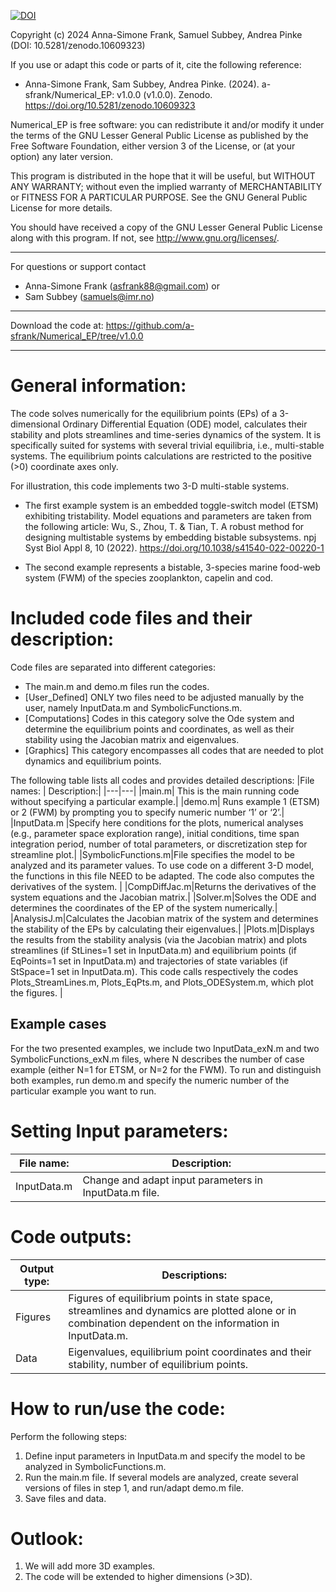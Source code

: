 [![DOI](https://zenodo.org/badge/751763756.svg)](https://zenodo.org/doi/10.5281/zenodo.10609323)

Copyright (c) 2024 Anna-Simone Frank, Samuel Subbey, Andrea Pinke (DOI: 10.5281/zenodo.10609323)

If you use or adapt this code or parts of it, cite the following reference: 
* Anna-Simone Frank, Sam Subbey, Andrea Pinke. (2024). a-sfrank/Numerical_EP: v1.0.0 (v1.0.0). Zenodo. https://doi.org/10.5281/zenodo.10609323

Numerical_EP is free software: you can redistribute it and/or modify it under the terms of the GNU Lesser General Public License as published by the Free Software Foundation, either version 3 of the License, or (at your option) any later version.

This program is distributed in the hope that it will be useful, but WITHOUT ANY WARRANTY; without even the implied warranty of MERCHANTABILITY or FITNESS FOR A PARTICULAR PURPOSE. See the GNU General Public License for more details.

You should have received a copy of the GNU Lesser General Public License along with this program. If not, see http://www.gnu.org/licenses/.

------------------------------------------------------------------------------------------------------------------------------------------------------------------------
For questions or support contact
 * Anna-Simone Frank (asfrank88@gmail.com) or
 * Sam Subbey (samuels@imr.no)
------------------------------------------------------------------------------------------------------------------------------------------------------------------------
Download the code at:  https://github.com/a-sfrank/Numerical_EP/tree/v1.0.0 

------------------------------------------------------------------------------------------------------------------------------------------------------------------------
# General information:

The code solves numerically for the equilibrium points (EPs) of a 3-dimensional Ordinary Differential Equation (ODE) model, calculates their stability and plots streamlines and time-series dynamics of the system. It is specifically suited for systems with several trivial equilibria, i.e., multi-stable systems. The equilibrium points calculations are restricted to the positive (>0) coordinate axes only. 

For illustration, this code implements two 3-D multi-stable systems.

* The first example system is an embedded toggle-switch model (ETSM) exhibiting tristability. Model equations and parameters are taken from the following article:
Wu, S., Zhou, T. & Tian, T. A robust method for designing multistable systems by embedding bistable subsystems. npj Syst Biol Appl 8, 10 (2022). https://doi.org/10.1038/s41540-022-00220-1

* The second example represents a bistable, 3-species marine food-web system (FWM) of the species zooplankton, capelin and cod.

# Included code files and their description:

Code files are separated into different categories:
* The main.m and demo.m files run the codes.
* [User_Defined] ONLY two files need to be adjusted manually by the user, namely InputData.m and SymbolicFunctions.m.
* [Computations] Codes in this category solve the Ode system and determine the equilibrium points and coordinates, as well as their stability using the Jacobian matrix and eigenvalues.
* [Graphics] This category encompasses all codes that are needed to plot dynamics and equilibrium points. 

The following table lists all codes and provides detailed descriptions:
|File names: | Description:|
|---|---|
|main.m| This is the main running code without specifying a particular example.|
|demo.m| Runs example 1 (ETSM) or 2 (FWM) by prompting you to specify numeric number ‘1’ or ‘2’.|
|InputData.m |Specify here conditions for the plots, numerical analyses (e.g., parameter space exploration range), initial conditions, time span integration period, number of total parameters, or discretization step for streamline plot.|
|SymbolicFunctions.m|File specifies the model to be analyzed and its parameter values. To use code on a different 3-D model, the functions in this file NEED to be adapted. The code also computes the derivatives of the system.  |
|CompDiffJac.m|Returns the derivatives of the system  equations and the Jacobian matrix.|
|Solver.m|Solves the ODE and determines the coordinates of the EP of the system numerically.|
|AnalysisJ.m|Calculates the Jacobian matrix of the system and determines the stability of the EPs by calculating their eigenvalues.|
|Plots.m|Displays the results from the stability analysis (via the Jacobian matrix) and plots streamlines (if StLines=1 set in InputData.m) and equilibrium points (if EqPoints=1 set in InputData.m) and trajectories of state variables (if StSpace=1 set in InputData.m). This code calls respectively the codes Plots_StreamLines.m, Plots_EqPts.m, and Plots_ODESystem.m, which plot the figures. |

## Example cases
For the two presented examples, we include two InputData_exN.m and two SymbolicFunctions_exN.m files, where N describes the number of case example (either N=1 for ETSM, or N=2 for the FWM). 
To run and distinguish both examples, run demo.m and specify the numeric number of the particular example you want to run.

# Setting Input parameters:
|File name:|Description:|
|---|---|
|InputData.m|Change and adapt input parameters in InputData.m file.|

# Code outputs:
|Output type:| Descriptions:|
|---|---|
|Figures|Figures of equilibrium points in state space, streamlines and dynamics are plotted alone or in combination dependent on the information in InputData.m. |
|Data|Eigenvalues, equilibrium point coordinates and their stability, number of equilibrium points.|

# How to run/use the code:
Perform the following steps:
1.	Define input parameters in InputData.m and specify the model to be analyzed in SymbolicFunctions.m.
2.	Run the main.m file. If several models are analyzed, create several versions of files in step 1, and run/adapt demo.m file.
3.	Save files and data.

# Outlook:
1. We will add more 3D examples.
2. The code will be extended to higher dimensions (>3D).
